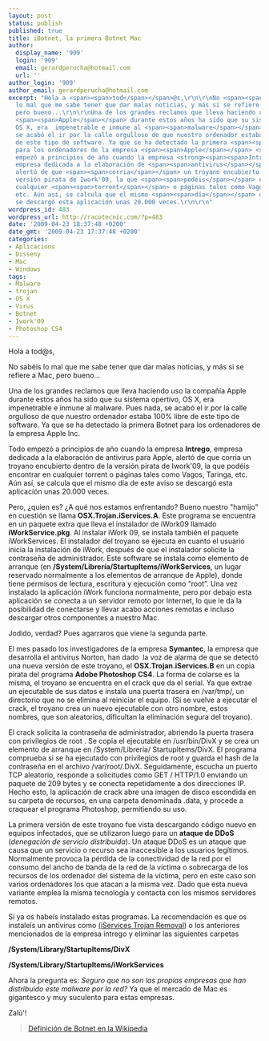 ```yaml
---
layout: post
status: publish
published: true
title: iBotnet, la primera Botnet Mac
author:
  display_name: '909'
  login: '909'
  email: gerardperucha@hotmail.com
  url: ''
author_login: '909'
author_email: gerardperucha@hotmail.com
excerpt: "Hola a <span><span>tod</span></span>@s,\r\n\r\nNo <span><span>sabéis</span></span>
  lo mal que me sabe tener que dar malas noticias, y más si se refiere a <span><span>Mac</span></span>,
  pero bueno...\r\n\r\nUna de los grandes reclamos que lleva haciendo uso la <span>compañí­a</span>
  <span><span>Apple</span></span> durante estos años ha sido que su sistema <span><span>opertivo</span></span>,
  OS X, era  impenetrable e inmune al <span><span>malware</span></span>. Pues nada,
  se acabó el ir por la calle orgulloso de que nuestro ordenador estaba 100% libre
  de este tipo de software. Ya que se ha detectado la primera <span><span>Botnet</span></span>
  para los ordenadores de la empresa <span><span>Apple</span></span> <span><span>Inc</span></span>.\r\n\r\nTodo
  empezó a principios de año cuando la empresa <strong><span><span>Intrego</span></span></strong>,
  empresa dedicada a la elaboración de <span><span>antivirus</span></span> para <span><span>Apple</span></span>,
  alertó de que <span><span>corria</span></span> un troyano encubierto dentro de la
  versión pirata de Iwork'09, la que <span><span>podéis</span></span> encontrar en
  cualquier <span><span>torrent</span></span> o páginas tales como Vagos, <span><span>Taringa</span></span>,
  etc. Aún así, se calcula que el mismo <span><span>día</span></span> de este aviso
  se descargó esta aplicación unas 20.000 veces.\r\n\r\n"
wordpress_id: 483
wordpress_url: http://racotecnic.com/?p=483
date: '2009-04-23 18:37:48 +0200'
date_gmt: '2009-04-23 17:37:48 +0200'
categories:
- Aplicacions
- Disseny
- Mac
- Windows
tags:
- Malware
- trojan
- OS X
- Virus
- Botnet
- Iwork'09
- Photoshop CS4
---
```


Hola a <span><span>tod</span></span>@s,

No <span><span>sabéis</span></span> lo mal que me sabe tener que dar malas noticias, y más si se refiere a <span><span>Mac</span></span>, pero bueno...

Una de los grandes reclamos que lleva haciendo uso la <span>compañí­a</span> <span><span>Apple</span></span> durante estos años ha sido que su sistema <span><span>opertivo</span></span>, OS X, era  impenetrable e inmune al <span><span>malware</span></span>. Pues nada, se acabó el ir por la calle orgulloso de que nuestro ordenador estaba 100% libre de este tipo de software. Ya que se ha detectado la primera <span><span>Botnet</span></span> para los ordenadores de la empresa <span><span>Apple</span></span> <span><span>Inc</span></span>.

Todo empezó a principios de año cuando la empresa <strong><span><span>Intrego</span></span></strong>, empresa dedicada a la elaboración de <span><span>antivirus</span></span> para <span><span>Apple</span></span>, alertó de que <span><span>corria</span></span> un troyano encubierto dentro de la versión pirata de Iwork'09, la que <span><span>podéis</span></span> encontrar en cualquier <span><span>torrent</span></span> o páginas tales como Vagos, <span><span>Taringa</span></span>, etc. Aún así, se calcula que el mismo <span><span>día</span></span> de este aviso se descargó esta aplicación unas 20.000 veces.

<a id="more"></a><a id="more-483"></a>
Pero, ¿quien es? ¿A qué nos estamos enfrentando? Bueno nuestro "<span><span>hamijo</span></span>" en cuestión se llama<strong> OSX.<span><span>Trojan</span></span>.<span><span>iServices</span></span>.A</strong>. Este programa se encuentra en un paquete extra que lleva el instalador de iWork09 llamado<strong> <span><span>iWorkService</span></span>.<span><span>pkg</span></span></strong><span>. Al instalar <span>iWork</span> 09, </span>se instala también el paquete <span><span>iWorkServices</span></span>. El instalador del troyano se ejecuta en cuanto el usuario inicia la instalación de <span><span>iWork</span></span>, después de que el instalador solicite la contraseña de administrador. Este software se instala como elemento de <span><span>arran</span></span>que (en <strong>/<span><span>System</span></span>/Librería/<span><span>StartupItems</span></span>/<span><span>iWorkServices</span></span></strong>, un lugar reservado normalmente a los elementos de <span><span>arran</span></span>que de <span><span>Apple</span></span>), donde tiene permisos de lectura, escritura y ejecución como “<span><span>root</span></span>”. Una vez instalado la aplicación <span><span>iWork</span></span> funciona normalmente, pero por debajo esta aplicación se conecta a un servidor remoto por <span><span>Internet</span></span>, lo que le da la posibilidad de conectarse y llevar acabo acciones remotas e <span><span>incl</span></span>uso descargar otros componentes a nuestro <span><span>Mac</span></span>.

<span><span>Jodido</span></span>, verdad? Pues agarraros que viene la segunda parte.

El mes pasado los investigadores de la empresa <strong><span><span>Symantec</span></span></strong>, la empresa que desarrolla el <span><span>antivirus</span></span> <span><span>Norton</span></span>, han dado  la voz de alarma de que se <span><span>detectó</span></span> una nueva versión de este troyano, el <strong>OSX.<span><span>Trojan</span></span>.<span><span>iServices</span></span>.B</strong> en un copia pirata del programa <strong>Adobe <span><span>Photoshop</span></span> CS4</strong>. La forma de colarse es la misma, el troyano se encuentra en el <span><span>crack</span></span> que da el <span><span>seri</span></span>al. Ya que extrae un ejecutable de sus datos e instala una puerta trasera en /var/<span><span>tmp</span></span>/, un directorio que no se elimina al reiniciar el equipo. (Si se vuelve a ejecutar el <span><span>crack</span></span>, el troyano crea un nuevo ejecutable con otro nombre, estos nombres, que son aleatorios, dificultan la eliminación segura del troyano).

El <span><span>crack</span></span> solicita la contraseña de administrador, abriendo la puerta trasera con privilegios de root . Se copia el ejecutable en /<span><span>usr</span></span>/<span><span>bin</span></span>/<span><span>DivX</span></span> y se crea un elemento de <span><span>arran</span></span>que en /<span><span>System</span></span>/Librería/ <span><span>StartupItems</span></span>/<span><span>DivX</span></span>. El programa comprueba si se ha ejecutado con privilegios de <span><span>root</span></span> y guarda el <span><span>hash</span></span> de la contraseña en el archivo /var/<span><span>root</span></span>/.<span><span>DivX</span></span>. <span><span>Seguidamente</span></span>, escucha un puerto TCP aleatorio, <span><span>respon</span></span>de a solicitudes como GET / HTTP/1.0 enviando un paquete de 209 bytes y se conecta repetidamente a dos direcciones IP.
Hecho esto, la aplicación de <span><span>crack</span></span> abre una imagen de disco escondida en su carpeta de recursos, en una carpeta <span><span>denomi</span></span>nada .data, y <span><span>proce</span></span>de a craquear el programa <span><span>Photoshop</span></span>, permitiendo su uso.

La primera versión de este troyano fue vista descargando código nuevo en equipos infectados, que se utilizaron luego para un <strong>ataque de <span><span>DDoS</span></span> </strong>(<em>denegación de servicio distribuida</em>). Un ataque <span><span>DDoS</span></span> es un ataque que causa que un servicio o recurso sea inaccesible a los usuarios legítimos. Normalmente provoca la pérdida de la <span><span>conectividad</span></span> de la red por el consumo del ancho de banda de la red de la víctima o sobrecarga de los recursos de los ordenador del sistema de la víctima, pero en este caso son varios ordenadores los que atacan a la misma vez. Dado que esta nueva variante emplea la misma tecnología y contacta con los mismos servidores remotos.

Si ya os <span><span>habeís</span></span> instalado estas programas. La recomendación es que os <span><span>instaleís</span></span> un <span><span>antivirus</span></span> como <a title="securemac" href="http://macscan.securemac.com/files/iServicesTrojanRemovalTool.dmg">(</a><a title="securemac" href="http://macscan.securemac.com/files/iServicesTrojanRemovalTool.dmg"><span><span>iServices</span></span> <span><span>Trojan</span></span> <span><span>Remov</span></span>al</a>) o los anteriores mencionados de la empresa <span><span>intrego</span></span> y eliminar las siguientes carpetas

<strong>/<span><span>System</span></span>/<span><span>Library</span></span>/<span><span>StartupItems</span></span>/<span><span>DivX</span></span></strong>

<strong> /<span><span>System</span></span>/<span><span>Library</span></span>/<span><span>StartupItems</span></span>/<span><span>iWorkServices</span></span> </strong>

Ahora la pregunta es: <em>Seguro que no son las propias empresas que han distribuido este <span><span>malware</span></span> por la red?</em> Ya que el mercado de <span><span>Mac</span></span> es gigantesco y muy suculento para estas empresas.

<span>Zalú'!</span>
<blockquote>
<span><a title="Botnet" href="http://es.wikipedia.org/wiki/Botnet" target="_blank">Definición de Botnet en la Wikipedia</a>
</span></blockquote>
